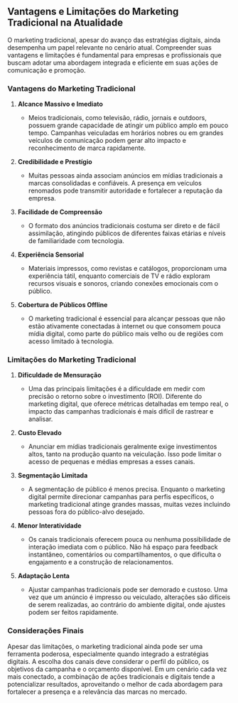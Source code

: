 
## Vantagens e Limitações do Marketing Tradicional na Atualidade

O marketing tradicional, apesar do avanço das estratégias digitais, ainda desempenha um papel relevante no cenário atual. Compreender suas vantagens e limitações é fundamental para empresas e profissionais que buscam adotar uma abordagem integrada e eficiente em suas ações de comunicação e promoção.

### Vantagens do Marketing Tradicional

1. **Alcance Massivo e Imediato**
   - Meios tradicionais, como televisão, rádio, jornais e outdoors, possuem grande capacidade de atingir um público amplo em pouco tempo. Campanhas veiculadas em horários nobres ou em grandes veículos de comunicação podem gerar alto impacto e reconhecimento de marca rapidamente.

2. **Credibilidade e Prestígio**
   - Muitas pessoas ainda associam anúncios em mídias tradicionais a marcas consolidadas e confiáveis. A presença em veículos renomados pode transmitir autoridade e fortalecer a reputação da empresa.

3. **Facilidade de Compreensão**
   - O formato dos anúncios tradicionais costuma ser direto e de fácil assimilação, atingindo públicos de diferentes faixas etárias e níveis de familiaridade com tecnologia.

4. **Experiência Sensorial**
   - Materiais impressos, como revistas e catálogos, proporcionam uma experiência tátil, enquanto comerciais de TV e rádio exploram recursos visuais e sonoros, criando conexões emocionais com o público.

5. **Cobertura de Públicos Offline**
   - O marketing tradicional é essencial para alcançar pessoas que não estão ativamente conectadas à internet ou que consomem pouca mídia digital, como parte do público mais velho ou de regiões com acesso limitado à tecnologia.

### Limitações do Marketing Tradicional

1. **Dificuldade de Mensuração**
   - Uma das principais limitações é a dificuldade em medir com precisão o retorno sobre o investimento (ROI). Diferente do marketing digital, que oferece métricas detalhadas em tempo real, o impacto das campanhas tradicionais é mais difícil de rastrear e analisar.

2. **Custo Elevado**
   - Anunciar em mídias tradicionais geralmente exige investimentos altos, tanto na produção quanto na veiculação. Isso pode limitar o acesso de pequenas e médias empresas a esses canais.

3. **Segmentação Limitada**
   - A segmentação de público é menos precisa. Enquanto o marketing digital permite direcionar campanhas para perfis específicos, o marketing tradicional atinge grandes massas, muitas vezes incluindo pessoas fora do público-alvo desejado.

4. **Menor Interatividade**
   - Os canais tradicionais oferecem pouca ou nenhuma possibilidade de interação imediata com o público. Não há espaço para feedback instantâneo, comentários ou compartilhamentos, o que dificulta o engajamento e a construção de relacionamentos.

5. **Adaptação Lenta**
   - Ajustar campanhas tradicionais pode ser demorado e custoso. Uma vez que um anúncio é impresso ou veiculado, alterações são difíceis de serem realizadas, ao contrário do ambiente digital, onde ajustes podem ser feitos rapidamente.

### Considerações Finais

Apesar das limitações, o marketing tradicional ainda pode ser uma ferramenta poderosa, especialmente quando integrado a estratégias digitais. A escolha dos canais deve considerar o perfil do público, os objetivos da campanha e o orçamento disponível. Em um cenário cada vez mais conectado, a combinação de ações tradicionais e digitais tende a potencializar resultados, aproveitando o melhor de cada abordagem para fortalecer a presença e a relevância das marcas no mercado.
```

